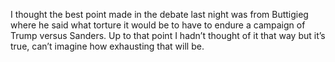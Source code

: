 I thought the best point made in the debate last night was from Buttigieg where he said what torture it would be to have to endure a campaign of Trump versus Sanders. Up to that point I hadn’t thought of it that way but it’s true, can’t imagine how exhausting that will be.
